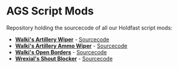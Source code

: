 # AGS Script Mods
Repository holding the sourcecode of all our <soviet logo here> Holdfast script mods:

* **[Walki's Artillery Wiper](https://steamcommunity.com/sharedfiles/filedetails/?id=2134420587)** - [Sourcecode](https://github.com/CM2Walki/HoldfastMods/tree/master/NoArtillery)
* **[Walki's Artillery Ammo Wiper](https://steamcommunity.com/sharedfiles/filedetails/?id=2517016841)** - [Sourcecode](https://github.com/CM2Walki/HoldfastMods/tree/master/NoArtilleryAmmo)
* **[Walki's Open Borders](https://steamcommunity.com/sharedfiles/filedetails/?id=2132646850)** - [Sourcecode](https://github.com/CM2Walki/HoldfastMods/tree/master/NoBorders)
* **[Wrexial's Shout Blocker](https://steamcommunity.com/sharedfiles/filedetails/?id=2531841548)** - [Sourcecode](https://github.com/CM2Walki/HoldfastMods/tree/master/NoShoutsAllowed)
